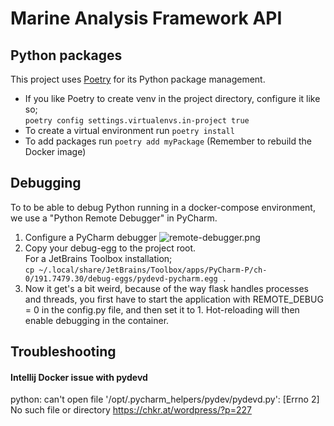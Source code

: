 # Marine Analysis Framework API

## Python packages

This project uses [Poetry](https://poetry.eustace.io/docs/) for its Python package management.

* If you like Poetry to create venv in the project directory, configure it like so;  
```poetry config settings.virtualenvs.in-project true```
* To create a virtual environment run `poetry install`
* To add packages run `poetry add myPackage` (Remember to rebuild the Docker image)

## Debugging

To to be able to debug Python running in a docker-compose environment, we use a "Python Remote Debugger" in PyCharm.
1. Configure a PyCharm debugger
![remote-debugger.png](remote-debugger.png)
2. Copy your debug-egg to the project root.  
For a JetBrains Toolbox installation;  
`cp ~/.local/share/JetBrains/Toolbox/apps/PyCharm-P/ch-0/191.7479.30/debug-eggs/pydevd-pycharm.egg .`
3. Now it get's a bit weird, because of the way flask handles processes and threads, you first have to start the application with REMOTE_DEBUG = 0 in the config.py file, and then set it to 1. Hot-reloading will then enable debugging in the container.


## Troubleshooting

#### Intellij Docker issue with pydevd
python: can't open file '/opt/.pycharm_helpers/pydev/pydevd.py': [Errno 2] No such file or directory
https://chkr.at/wordpress/?p=227
